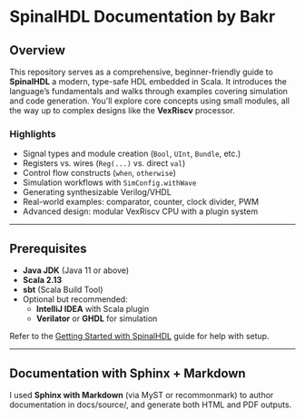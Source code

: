 # SpinalHDL Documentation by Bakr

## Overview

This repository serves as a comprehensive, beginner-friendly guide to **SpinalHDL** a modern, type-safe HDL embedded in Scala. It introduces the language’s fundamentals and walks through examples covering simulation and code generation. You'll explore core concepts using small modules, all the way up to complex designs like the **VexRiscv** processor.

### Highlights
- Signal types and module creation (`Bool`, `UInt`, `Bundle`, etc.)
- Registers vs. wires (`Reg(...)` vs. direct `val`)
- Control flow constructs (`when`, `otherwise`)
- Simulation workflows with `SimConfig.withWave`
- Generating synthesizable Verilog/VHDL
- Real-world examples: comparator, counter, clock divider, PWM
- Advanced design: modular VexRiscv CPU with a plugin system

---

##  Prerequisites

- **Java JDK** (Java 11 or above)
- **Scala 2.13**
- **sbt** (Scala Build Tool)
- Optional but recommended:
  - **IntelliJ IDEA** with Scala plugin
  - **Verilator** or **GHDL** for simulation

Refer to the [Getting Started with SpinalHDL]([https://spinalhdl.github.io/SpinalDoc-RTD/master/SpinalHDL/Getting%20Started) guide for help with setup. 

---

##  Documentation with Sphinx + Markdown
I used **Sphinx with Markdown** (via MyST or recommonmark) to author documentation in docs/source/, and generate both HTML and PDF outputs.
